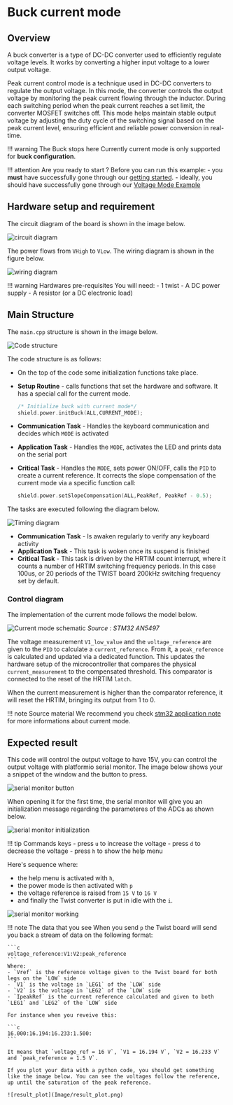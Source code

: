 # Buck current mode

## Overview

A buck converter is a type of DC-DC converter used to efficiently regulate voltage levels. It works by converting a higher input voltage to a lower output voltage.

Peak current control mode is a technique used in DC-DC converters to regulate the output voltage. In this mode, the converter controls the output voltage by monitoring the peak current flowing through the inductor. During each switching period when the peak current reaches a set limit, the converter MOSFET switches off. This mode helps maintain stable output voltage by adjusting the duty cycle of the switching signal based on the peak current level, ensuring efficient and reliable power conversion in real-time.

!!! warning The Buck stops here 
    Currently current mode is only supported for **buck configuration**.

!!! attention Are you ready to start ?
    Before you can run this example:
    - you **must** have successfully gone through our [getting started](https://docs.owntech.org/core/docs/environment_setup/).
    - ideally, you should have successfully gone through our [Voltage Mode Example](https://docs.owntech.org/examples/TWIST/DC_DC/buck_voltage_mode/)  


## Hardware setup and requirement

The circuit diagram of the board is shown in the image below.

![circuit diagram](Image/circuit_diagram.png)


The power flows from `VHigh` to `VLow`. The wiring diagram is shown in the figure below.

![wiring diagram](Image/wiring_diagram.png)


!!! warning Hardwares pre-requisites
    You will need:
    - 1 twist
    - A DC power supply
    - A resistor (or a DC electronic load)

## Main Structure

The `main.cpp` structure is shown in the image below.

![Code structure](Image/main_structure.png)

The code structure is as follows:
- On the top of the code some initialization functions take place.
- **Setup Routine** - calls functions that set the hardware and software. It has a special call for the current mode. 

    ```cpp
    /* Initialize buck with current mode*/
    shield.power.initBuck(ALL,CURRENT_MODE);
    ```

- **Communication Task** - Handles the keyboard communication and decides which `MODE` is activated
- **Application Task** - Handles the `MODE`, activates the LED and prints data on the serial port 
- **Critical Task** - Handles the `MODE`, sets power ON/OFF, calls the `PID` to create a current reference. It corrects the slope compensation of the current mode via a specific function call:
    ```cpp
    shield.power.setSlopeCompensation(ALL,PeakRef, PeakRef - 0.5);
    ```


The tasks are executed following the diagram below. 


![Timing diagram](Image/timing_diagram.png)


- **Communication Task** - Is awaken regularly to verify any keyboard activity
- **Application Task** - This task is woken once its suspend is finished 
- **Critical Task** - This task is driven by the HRTIM count interrupt, where it counts a number of HRTIM switching frequency periods. In this case 100us, or 20 periods of the TWIST board 200kHz switching frequency set by default.



### Control diagram

The implementation of the current mode follows the model below.

![Current mode schematic](Image/control_diagram.png)
_Source : STM32 AN5497_


The voltage measurement `V1_low_value` and the `voltage_reference` are given to the `PID` to calculate a `current_reference`. From it, a `peak_reference` is calculated and updated via a dedicated function. This updates the hardware setup of the microcontroller that compares the physical `current_measurement` to the compensated threshold. This comparator is connected to the reset of the HRTIM `latch`. 

When the current measurement is higher than the comparator reference, it will reset the HRTIM, bringing its output from 1 to 0.  

!!! note Source material
    We recommend you check [stm32 application note](https://www.st.com/resource/en/application_note/an5497-buck-current-mode-with-the-bg474edpow1-discovery-kit-stmicroelectronics.pdf) for more informations about current mode.


## Expected result

This code will control the output voltage to have 15V, you can control the output voltage with platformio serial monitor. The image below shows your a snippet of the window and the button to press.

![serial monitor button](Image/serial_monitor_button.png)

When opening it for the first time, the serial monitor will give you an initialization message regarding the parameteres of the ADCs as shown below.  

![serial monitor initialization](Image/serial_monitor_initialization.png)

!!! tip Commands keys
    - press `u` to increase the voltage
    - press `d` to decrease the voltage
    - press `h` to show the help menu

Here's sequence where: 
- the help menu is activated with `h`, 
- the power mode is then activated with `p` 
- the voltage reference is raised from `15 V` to `16 V`
- and finally the Twist converter is put in idle with the `i`. 

![serial monitor working](Image/serial_monitor_operation.gif)

!!! note The data that you see
    When you send `p` the Twist board will send you back a stream of data on the following format: 
    
    ```c 
    voltage_reference:V1:V2:peak_reference
    ```
    Where: 
    - `Vref` is the reference voltage given to the Twist board for both legs on the `LOW` side
    - `V1` is the voltage in `LEG1` of the `LOW` side
    - `V2` is the voltage in `LEG2` of the `LOW` side
    - `IpeakRef` is the current reference calculated and given to both `LEG1` and `LEG2` of the `LOW` side

    For instance when you reveive this: 

    ```c 
    16.000:16.194:16.233:1.500:
    ```

    It means that `voltage_ref = 16 V`, `V1 = 16.194 V`, `V2 = 16.233 V` and `peak_reference = 1.5 V`. 

    If you plot your data with a python code, you should get something like the image below. You can see the voltages follow the reference, up until the saturation of the peak reference.   

    ![result_plot](Image/result_plot.png)



